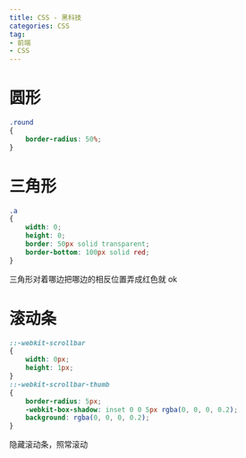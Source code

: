 ```yaml
---
title: CSS - 黑科技
categories: CSS
tag: 
- 前端
- CSS
---
```


# 圆形
```css
.round
{
    border-radius: 50%;
}
```

# 三角形
```css
.a
{
    width: 0;
    height: 0;
    border: 50px solid transparent;
    border-bottom: 100px solid red;
}
```
三角形对着哪边把哪边的相反位置弄成红色就 ok

# 滚动条
```css
::-webkit-scrollbar 
{
    width: 0px;
    height: 1px;
}
::-webkit-scrollbar-thumb 
{
    border-radius: 5px;
    -webkit-box-shadow: inset 0 0 5px rgba(0, 0, 0, 0.2);
    background: rgba(0, 0, 0, 0.2);
} 
```
隐藏滚动条，照常滚动